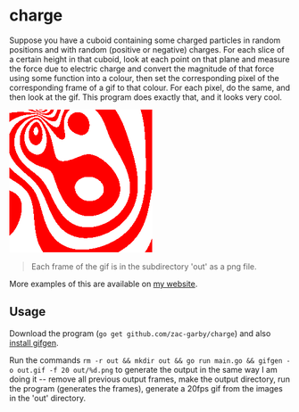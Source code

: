 # charge

Suppose you have a cuboid containing some charged particles in random positions and with random (positive or negative) charges. For each slice of a certain height in that cuboid, look at each point on that plane and measure the force due to electric charge and convert the magnitude of that force using some function into a colour, then set the corresponding pixel of the corresponding frame of a gif to that colour. For each pixel, do the same, and then look at the gif. This program does exactly that, and it looks very cool.

![](out.gif)
 > Each frame of the gif is in the subdirectory 'out' as a png file.

More examples of this are available on [my website](https://zacgarby.co.uk).

## Usage

Download the program (`go get github.com/zac-garby/charge`) and also [install gifgen](https://github.com/lukechilds/gifgen).

Run the commands `rm -r out && mkdir out && go run main.go && gifgen -o out.gif -f 20 out/%d.png` to generate the output in the same way I am doing it -- remove all previous output frames, make the output directory, run the program (generates the frames), generate a 20fps gif from the images in the 'out' directory.